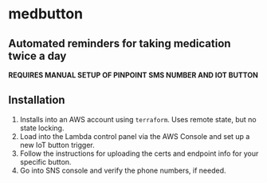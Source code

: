 # medbutton

## Automated reminders for taking medication twice a day

**REQUIRES MANUAL SETUP OF PINPOINT SMS NUMBER AND IOT BUTTON**

## Installation

1. Installs into an AWS account using `terraform`. Uses remote state, but no state locking.
2. Load into the Lambda control panel via the AWS Console and set up a new IoT button trigger.
3. Follow the instructions for uploading the certs and endpoint info for your specific button.
4. Go into SNS console and verify the phone numbers, if needed.